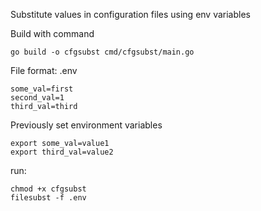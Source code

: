 Substitute values in configuration files using env variables

Build with command
```shell
go build -o cfgsubst cmd/cfgsubst/main.go
```

File format:
.env
```shell
some_val=first
second_val=1
third_val=third
```

Previously set environment variables
```shell
export some_val=value1
export third_val=value2
```

run:
```shell
chmod +x cfgsubst
filesubst -f .env
```